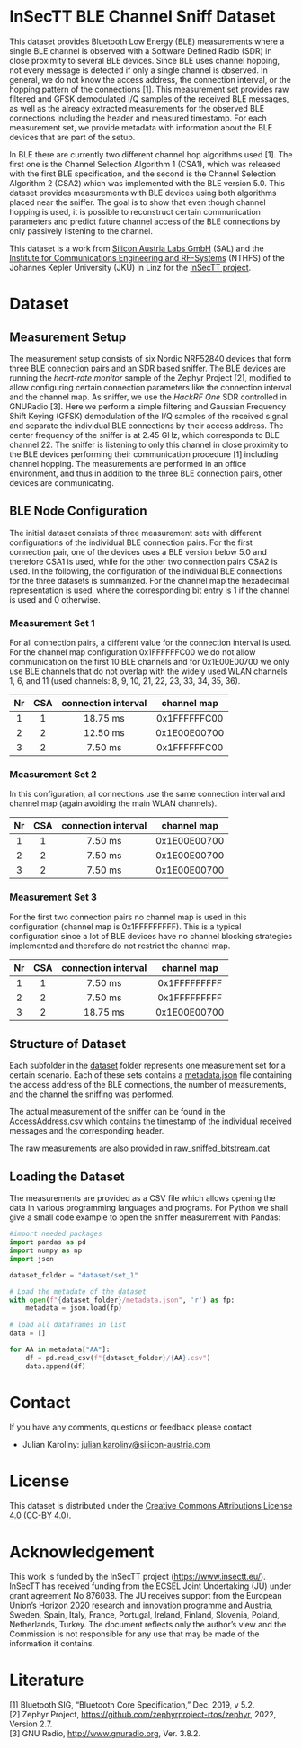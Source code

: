 # InSecTT BLE Channel Sniff Dataset

This dataset provides Bluetooth Low Energy (BLE) measurements where a single BLE channel is observed with a Software Defined Radio (SDR) in close proximity to several BLE devices. 
Since BLE uses channel hopping, not every message is detected if only a single channel is observed. In general, we do not know the access address, the connection interval, or the hopping pattern of the connections [1]. This measurement set provides raw filtered and GFSK demodulated I/Q samples of the received BLE messages, as well as the already extracted measurements for the observed BLE connections including the header and measured timestamp. For each measurement set, we provide metadata with information about the BLE devices that are part of the setup.

In BLE there are currently two different channel hop algorithms used [1]. The first one is the Channel Selection Algorithm 1 (CSA1), which was released with the first BLE specification, and the second is the Channel Selection Algorithm 2 (CSA2) which was implemented with the BLE version 5.0. This dataset provides measurements with BLE devices using both algorithms placed near the sniffer.
The goal is to show that even though channel hopping is used, it is possible to reconstruct certain communication parameters and predict future channel access of the BLE connections by only passively listening to the channel.

This dataset is a work from [Silicon Austria Labs GmbH](https://silicon-austria-labs.com/) (SAL) and the [Institute for Communications Engineering and RF-Systems](https://www.jku.at/en/institute-for-communications-engineering-and-rf-systems/)  (NTHFS) of the Johannes Kepler University (JKU) in Linz for the [InSecTT project](https://www.insectt.eu/).

# Dataset

## Measurement Setup

The measurement setup consists of six Nordic NRF52840 devices that form three BLE connection pairs and an SDR based sniffer. The BLE devices are running the  _heart-rate monitor_  sample of the Zephyr Project [2], modified to allow configuring certain connection parameters like the connection interval and the channel map. As sniffer, we use the _HackRF One_ SDR controlled in GNURadio [3].
Here we perform a simple filtering and Gaussian Frequency Shift Keying (GFSK) demodulation of the I/Q samples of the received signal and separate the individual BLE connections by their access address. The center frequency of the sniffer is at  2.45 GHz, which corresponds to BLE channel 22. The sniffer is listening to only this channel in close proximity to the BLE devices performing their communication procedure [1] including channel hopping. 
The measurements are performed in an office environment, and thus in addition to the three BLE connection pairs, other devices are communicating.

## BLE Node Configuration
The initial dataset consists of three measurement sets with different configurations of the individual BLE connection pairs. For the first connection pair, one of the devices uses a BLE version below 5.0 and therefore CSA1 is used, while for the other two connection pairs CSA2 is used. In the following, the configuration of the individual BLE connections for the three datasets is summarized.  For the channel map the hexadecimal representation is used, where the corresponding bit entry is 1 if the channel is used and 0 otherwise.

### Measurement Set 1

For all connection pairs, a different value for the connection interval is used. For the channel map configuration 0x1FFFFFFC00 we do not allow communication on the first 10 BLE channels and for 0x1E00E00700 we only use BLE channels that do not overlap with the widely used WLAN channels 1, 6, and 11 (used channels: 8, 9, 10, 21, 22, 23, 33, 34, 35, 36).

|  Nr | CSA | connection interval | channel map |
|:--:	|:---:	|:---------------------:	|:-------------------------:	|
|  1 	|  1  	|         18.75 ms          	|        0x1FFFFFFC00       	|
|  2 	|  2  	|         12.50 ms          	|        0x1E00E00700       	|
|  3 	|  2  	|          7.50 ms         	|        0x1FFFFFFC00       	|


### Measurement Set 2
In this configuration, all connections use the same connection interval and channel map (again avoiding the main WLAN channels). 

|  Nr | CSA | connection interval | channel map |
|:--:	|:---:	|:---------------------:	|:-------------------------:	|
|  1 	|  1  	|          7.50 ms        	|        0x1E00E00700       	|
|  2 	|  2  	|          7.50 ms          	|        0x1E00E00700       	|
|  3 	|  2  	|          7.50 ms          	|        0x1E00E00700       	|


### Measurement Set 3
For the first two connection pairs no channel map is used in this configuration (channel map is 0x1FFFFFFFFF). This is a typical configuration since a lot of BLE devices have no channel blocking strategies implemented and therefore do not restrict the channel map.

|  Nr | CSA | connection interval | channel map |
|:--:	|:---:	|:---------------------:	|:-------------------------:	|
|  1 	|  1  	|          7.50  ms        	|        0x1FFFFFFFFF       	|
|  2 	|  2  	|          7.50  ms         	|        0x1FFFFFFFFF       	|
|  3 	|  2  	|         18.75  ms         	|        0x1E00E00700       	|


## Structure of Dataset
Each subfolder in the [dataset](Dataset) folder represents one measurement set for a certain scenario. Each of these sets contains a [metadata.json](dataset/set_1/metadata.json) file containing the access address of the BLE connections, the number of measurements, and the channel the sniffing was performed. 

The actual measurement of the sniffer can be found in the [AccessAddress.csv](dataset/set_1/2de79d63.csv) which contains the timestamp of the individual received messages and the corresponding header. 

The raw measurements are also provided in [raw_sniffed_bitstream.dat](dataset/set_1/raw_sniffed_bitstream.dat)


## Loading the Dataset
The measurements are provided as a CSV file which allows opening the data in various programming languages and programs. For Python we shall give a small code example to open the sniffer measurement with Pandas:


```python
#import needed packages
import pandas as pd
import numpy as np
import json

dataset_folder = "dataset/set_1"

# Load the metadate of the dataset
with open(f"{dataset_folder}/metadata.json", 'r') as fp:
    metadata = json.load(fp)
 
# load all dataframes in list
data = []

for AA in metadata["AA"]:
    df = pd.read_csv(f"{dataset_folder}/{AA}.csv") 
    data.append(df)
```

# Contact
If you have any comments, questions or feedback please contact
- Julian Karoliny: julian.karoliny@silicon-austria.com

# License 
This dataset is distributed under the [Creative Commons Attributions License 4.0 (CC-BY 4.0)](https://creativecommons.org/licenses/by/4.0/).


# Acknowledgement
This work is funded by the InSecTT project (https://www.insectt.eu/). InSecTT has received funding from the ECSEL Joint Undertaking (JU) under grant agreement No 876038. The JU receives support from the European Union’s Horizon 2020 research and innovation programme and Austria, Sweden, Spain, Italy, France, Portugal, Ireland, Finland, Slovenia, Poland, Netherlands, Turkey. The document reflects only the author’s view and the Commission is not responsible for any use that may be made of the information it contains.

# Literature

[1] Bluetooth SIG, “Bluetooth Core Specification,” Dec. 2019, v 5.2. <br/>
[2] Zephyr Project, https://github.com/zephyrproject-rtos/zephyr, 2022, Version 2.7. <br/>
[3] GNU Radio, http://www.gnuradio.org, Ver. 3.8.2.
